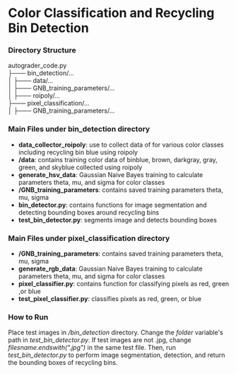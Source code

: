 # Color Classification and Recycling Bin Detection

### Directory Structure

autograder_code.py<br />
├─── bin_detection/...<br />
│ ├─── data/...<br />
│ ├─── GNB_training_parameters/...<br />
│ ├─── roipoly/...<br />
├─── pixel_classification/...<br />
│ ├─── GNB_training_parameters/...<br />

### Main Files under bin_detection directory
* **data_collector_roipoly**: use to collect data of for various color classes including recycling bin blue using roipoly
* **/data**: contains training color data of binblue, brown, darkgray, gray, green, and skyblue collected using roipoly
* **generate_hsv_data**: Gaussian Naive Bayes training to calculate parameters theta, mu, and sigma for color classes
* **/GNB_training_parameters**: contains saved training parameters theta, mu, sigma
* **bin_detector.py**: contains functions for image segmentation and detecting bounding boxes around recycling bins
* **test_bin_detector.py**: segments image and detects bounding boxes

### Main Files under pixel_classification directory
* **/GNB_training_parameters**: contains saved training parameters theta, mu, sigma
* **generate_rgb_data**: Gaussian Naive Bayes training to calculate parameters theta, mu, and sigma for color classes
* **pixel_classifier.py**: contains function for classifying pixels as red, green ,or blue
* **test_pixel_classifier.py**: classifies pixels as red, green, or blue

### How to Run

Place test images in */bin_detection* directory. Change the *folder* variable's path in *test_bin_detector.py*. If test images are not .jpg, change *filesname.endswith(".jpg")* in the same test file. Then, run *test_bin_detector.py* to perform image segmentation, detection, and return the bounding boxes of recycling bins.


